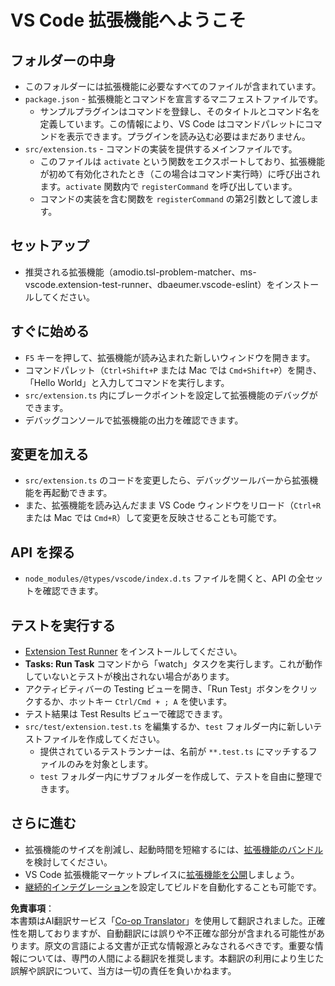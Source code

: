 <!--
CO_OP_TRANSLATOR_METADATA:
{
  "original_hash": "eae2c0ea18160a3e7a63ace7b53897d7",
  "translation_date": "2025-07-16T16:41:20+00:00",
  "source_file": "code/07.Lab/01/AIPC/extensions/phi3ext/vsc-extension-quickstart.md",
  "language_code": "ja"
}
-->
# VS Code 拡張機能へようこそ

## フォルダーの中身

* このフォルダーには拡張機能に必要なすべてのファイルが含まれています。
* `package.json` - 拡張機能とコマンドを宣言するマニフェストファイルです。
  * サンプルプラグインはコマンドを登録し、そのタイトルとコマンド名を定義しています。この情報により、VS Code はコマンドパレットにコマンドを表示できます。プラグインを読み込む必要はまだありません。
* `src/extension.ts` - コマンドの実装を提供するメインファイルです。
  * このファイルは `activate` という関数をエクスポートしており、拡張機能が初めて有効化されたとき（この場合はコマンド実行時）に呼び出されます。`activate` 関数内で `registerCommand` を呼び出しています。
  * コマンドの実装を含む関数を `registerCommand` の第2引数として渡します。

## セットアップ

* 推奨される拡張機能（amodio.tsl-problem-matcher、ms-vscode.extension-test-runner、dbaeumer.vscode-eslint）をインストールしてください。

## すぐに始める

* `F5` キーを押して、拡張機能が読み込まれた新しいウィンドウを開きます。
* コマンドパレット（`Ctrl+Shift+P` または Mac では `Cmd+Shift+P`）を開き、「Hello World」と入力してコマンドを実行します。
* `src/extension.ts` 内にブレークポイントを設定して拡張機能のデバッグができます。
* デバッグコンソールで拡張機能の出力を確認できます。

## 変更を加える

* `src/extension.ts` のコードを変更したら、デバッグツールバーから拡張機能を再起動できます。
* また、拡張機能を読み込んだまま VS Code ウィンドウをリロード（`Ctrl+R` または Mac では `Cmd+R`）して変更を反映させることも可能です。

## API を探る

* `node_modules/@types/vscode/index.d.ts` ファイルを開くと、API の全セットを確認できます。

## テストを実行する

* [Extension Test Runner](https://marketplace.visualstudio.com/items?itemName=ms-vscode.extension-test-runner) をインストールしてください。
* **Tasks: Run Task** コマンドから「watch」タスクを実行します。これが動作していないとテストが検出されない場合があります。
* アクティビティバーの Testing ビューを開き、「Run Test」ボタンをクリックするか、ホットキー `Ctrl/Cmd + ; A` を使います。
* テスト結果は Test Results ビューで確認できます。
* `src/test/extension.test.ts` を編集するか、`test` フォルダー内に新しいテストファイルを作成してください。
  * 提供されているテストランナーは、名前が `**.test.ts` にマッチするファイルのみを対象とします。
  * `test` フォルダー内にサブフォルダーを作成して、テストを自由に整理できます。

## さらに進む

* 拡張機能のサイズを削減し、起動時間を短縮するには、[拡張機能のバンドル](https://code.visualstudio.com/api/working-with-extensions/bundling-extension?WT.mc_id=aiml-137032-kinfeylo)を検討してください。
* VS Code 拡張機能マーケットプレイスに[拡張機能を公開](https://code.visualstudio.com/api/working-with-extensions/publishing-extension?WT.mc_id=aiml-137032-kinfeylo)しましょう。
* [継続的インテグレーション](https://code.visualstudio.com/api/working-with-extensions/continuous-integration?WT.mc_id=aiml-137032-kinfeylo)を設定してビルドを自動化することも可能です。

**免責事項**：  
本書類はAI翻訳サービス「[Co-op Translator](https://github.com/Azure/co-op-translator)」を使用して翻訳されました。正確性を期しておりますが、自動翻訳には誤りや不正確な部分が含まれる可能性があります。原文の言語による文書が正式な情報源とみなされるべきです。重要な情報については、専門の人間による翻訳を推奨します。本翻訳の利用により生じた誤解や誤訳について、当方は一切の責任を負いかねます。